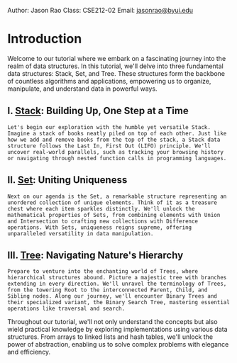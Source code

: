 Author: Jason Rao
Class: CSE212-02
Email: jasonrao@byui.edu

# Introduction
Welcome to our tutorial where we embark on a fascinating journey into the realm of data structures. In this tutorial, we'll delve into three fundamental data structures: Stack, Set, and Tree. These structures form the backbone of countless algorithms and applications, empowering us to organize, manipulate, and understand data in powerful ways.

## I. [Stack](/1-Stack.md): Building Up, One Step at a Time

    Let's begin our exploration with the humble yet versatile Stack. Imagine a stack of books neatly piled on top of each other. Just like how we add and remove books from the top of the stack, a Stack data structure follows the Last In, First Out (LIFO) principle. We'll uncover real-world parallels, such as tracking your browsing history or navigating through nested function calls in programming languages.

## II. [Set](/2-Set.md): Uniting Uniqueness

    Next on our agenda is the Set, a remarkable structure representing an unordered collection of unique elements. Think of it as a treasure chest where each item sparkles distinctly. We'll unlock the mathematical properties of Sets, from combining elements with Union and Intersection to crafting new collections with Difference operations. With Sets, uniqueness reigns supreme, offering unparalleled versatility in data manipulation.

## III. [Tree](/3-Tree.md): Navigating Nature's Hierarchy

    Prepare to venture into the enchanting world of Trees, where hierarchical structures abound. Picture a majestic tree with branches extending in every direction. We'll unravel the terminology of Trees, from the towering Root to the interconnected Parent, Child, and Sibling nodes. Along our journey, we'll encounter Binary Trees and their specialized variant, the Binary Search Tree, mastering essential operations like traversal and search.

Throughout our tutorial, we'll not only understand the concepts but also wield practical knowledge by exploring implementations using various data structures. From arrays to linked lists and hash tables, we'll unlock the power of abstraction, enabling us to solve complex problems with elegance and efficiency.